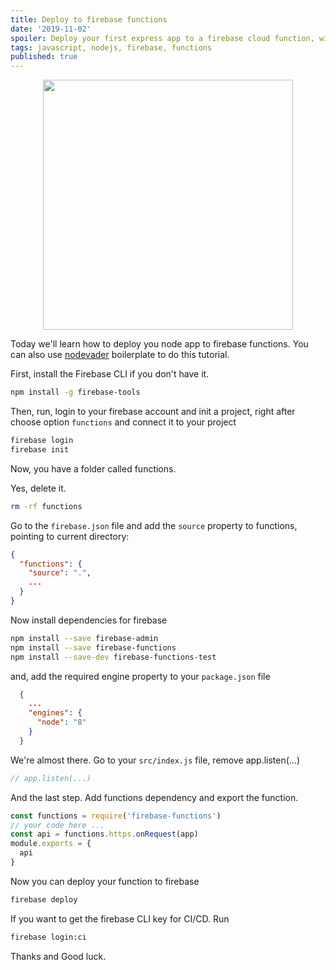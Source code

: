 ```yaml
---
title: Deploy to firebase functions
date: '2019-11-02'
spoiler: Deploy your first express app to a firebase cloud function, with a snap of fingers.
tags: javascript, nodejs, firebase, functions
published: true
---
```


<p align="center">
	<img src="https://firebasestorage.googleapis.com/v0/b/from-tatooine.appspot.com/o/deploy-firebase-functions%2F1_vgy9tD1ixcaztpirUw0QCw.png?alt=media&token=2ad76553-3ae3-443a-98a2-05645b2b272f" width="400px" />
</p>

Today we'll learn how to deploy you node app to firebase functions. You can also use [nodevader](https://github.com/stanleygomes/nodevader) boilerplate to do this tutorial.

First, install the Firebase CLI if you don't have it.	

```bash	
npm install -g firebase-tools	
```	

Then, run, login to your firebase account and init a project, right after choose option `functions` and connect it to your project	

```bash
firebase login	
firebase init	
```	

Now, you have a folder called functions. 	

Yes, delete it.	

```bash
rm -rf functions	
```	

Go to the `firebase.json` file and add the `source` property to functions, pointing to current directory:	

```json	
{	
  "functions": {	
    "source": ".",	
    ...	
  }
}
```	

Now install dependencies for firebase	

```bash
npm install --save firebase-admin	
npm install --save firebase-functions	
npm install --save-dev firebase-functions-test	
```	

and, add the required engine property to your `package.json` file	

```json	
  {	
    ...	
    "engines": {	
      "node": "8"	
    }	
  }	
```	

We're almost there. Go to your `src/index.js` file, remove app.listen(...)	

```javascript	
// app.listen(...)	
```	

And the last step. Add functions dependency and export the function.	

```javascript	
const functions = require('firebase-functions')	
// your code here ...	
const api = functions.https.onRequest(app)	
module.exports = {	
  api	
}	
```	

Now you can deploy your function to firebase	

```bash
firebase deploy	
```	

If you want to get the firebase CLI key for CI/CD. Run	

```bash
firebase login:ci	
```	

Thanks and Good luck.

<!-- I’d love to hear from you on Twitter! Thanks for reading. -->
